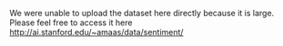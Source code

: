 We were unable to upload the dataset here directly because it is large. Please feel free to access it here http://ai.stanford.edu/~amaas/data/sentiment/
